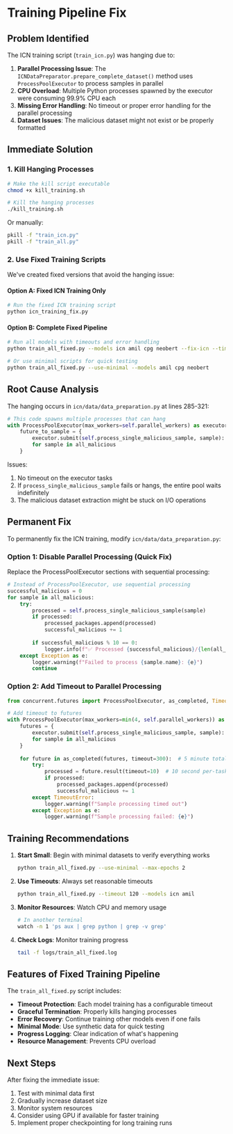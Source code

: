 # Training Pipeline Fix

## Problem Identified

The ICN training script (`train_icn.py`) was hanging due to:

1. **Parallel Processing Issue**: The `ICNDataPreparator.prepare_complete_dataset()` method uses `ProcessPoolExecutor` to process samples in parallel
2. **CPU Overload**: Multiple Python processes spawned by the executor were consuming 99.9% CPU each
3. **Missing Error Handling**: No timeout or proper error handling for the parallel processing
4. **Dataset Issues**: The malicious dataset might not exist or be properly formatted

## Immediate Solution

### 1. Kill Hanging Processes

```bash
# Make the kill script executable
chmod +x kill_training.sh

# Kill the hanging processes
./kill_training.sh
```

Or manually:
```bash
pkill -f "train_icn.py"
pkill -f "train_all.py"
```

### 2. Use Fixed Training Scripts

We've created fixed versions that avoid the hanging issue:

#### Option A: Fixed ICN Training Only
```bash
# Run the fixed ICN training script
python icn_training_fix.py
```

#### Option B: Complete Fixed Pipeline
```bash
# Run all models with timeouts and error handling
python train_all_fixed.py --models icn amil cpg neobert --fix-icn --timeout 300

# Or use minimal scripts for quick testing
python train_all_fixed.py --use-minimal --models amil cpg neobert
```

## Root Cause Analysis

The hanging occurs in `icn/data/data_preparation.py` at lines 285-321:

```python
# This code spawns multiple processes that can hang
with ProcessPoolExecutor(max_workers=self.parallel_workers) as executor:
    future_to_sample = {
        executor.submit(self.process_single_malicious_sample, sample): sample
        for sample in all_malicious
    }
```

Issues:
1. No timeout on the executor tasks
2. If `process_single_malicious_sample` fails or hangs, the entire pool waits indefinitely
3. The malicious dataset extraction might be stuck on I/O operations

## Permanent Fix

To permanently fix the ICN training, modify `icn/data/data_preparation.py`:

### Option 1: Disable Parallel Processing (Quick Fix)

Replace the ProcessPoolExecutor sections with sequential processing:

```python
# Instead of ProcessPoolExecutor, use sequential processing
successful_malicious = 0
for sample in all_malicious:
    try:
        processed = self.process_single_malicious_sample(sample)
        if processed:
            processed_packages.append(processed)
            successful_malicious += 1
            
        if successful_malicious % 10 == 0:
            logger.info(f"✅ Processed {successful_malicious}/{len(all_malicious)} malicious samples")
    except Exception as e:
        logger.warning(f"Failed to process {sample.name}: {e}")
        continue
```

### Option 2: Add Timeout to Parallel Processing

```python
from concurrent.futures import ProcessPoolExecutor, as_completed, TimeoutError

# Add timeout to futures
with ProcessPoolExecutor(max_workers=min(4, self.parallel_workers)) as executor:
    futures = {
        executor.submit(self.process_single_malicious_sample, sample): sample
        for sample in all_malicious
    }
    
    for future in as_completed(futures, timeout=300):  # 5 minute total timeout
        try:
            processed = future.result(timeout=10)  # 10 second per-task timeout
            if processed:
                processed_packages.append(processed)
                successful_malicious += 1
        except TimeoutError:
            logger.warning(f"Sample processing timed out")
        except Exception as e:
            logger.warning(f"Sample processing failed: {e}")
```

## Training Recommendations

1. **Start Small**: Begin with minimal datasets to verify everything works
   ```bash
   python train_all_fixed.py --use-minimal --max-epochs 2
   ```

2. **Use Timeouts**: Always set reasonable timeouts
   ```bash
   python train_all_fixed.py --timeout 120 --models icn amil
   ```

3. **Monitor Resources**: Watch CPU and memory usage
   ```bash
   # In another terminal
   watch -n 1 'ps aux | grep python | grep -v grep'
   ```

4. **Check Logs**: Monitor training progress
   ```bash
   tail -f logs/train_all_fixed.log
   ```

## Features of Fixed Training Pipeline

The `train_all_fixed.py` script includes:

- **Timeout Protection**: Each model training has a configurable timeout
- **Graceful Termination**: Properly kills hanging processes
- **Error Recovery**: Continue training other models even if one fails
- **Minimal Mode**: Use synthetic data for quick testing
- **Progress Logging**: Clear indication of what's happening
- **Resource Management**: Prevents CPU overload

## Next Steps

After fixing the immediate issue:

1. Test with minimal data first
2. Gradually increase dataset size
3. Monitor system resources
4. Consider using GPU if available for faster training
5. Implement proper checkpointing for long training runs